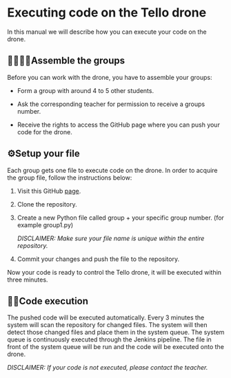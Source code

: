 # Executing code on the Tello drone

In this manual we will describe how you can execute your code on the drone. 

## :family_man_woman_girl_boy:Assemble the groups

Before you can work with the drone, you have to assemble your groups:

- Form a group with around 4 to 5 other students.

- Ask the corresponding teacher for permission to receive a groups number.

- Receive the rights to access the GitHub page where you can push your code for the drone.

  

## :gear:Setup your file

Each group gets one file to execute code on the drone. In order to acquire the group file, follow the instructions below:

1. Visit this GitHub [page](https://github.com/SydneyM123/p-tff_ci_public).

2. Clone the repository.

3. Create a new Python file called group + your specific group number. (for example group1.py)

   *DISCLAIMER: Make sure your file name is unique within the entire repository.*

4. Commit your changes and push the file to the repository.


Now your code is ready to control the Tello drone, it will be executed within three minutes.

## :man_technologist:Code execution 

The pushed code will be executed automatically. Every 3 minutes the system will scan the repository for changed files. The system will then detect those changed files and place them in the system queue. The system queue is continuously executed through the Jenkins pipeline. The file in front of the system queue will be run and the code will be executed onto the drone.

*DISCLAIMER: If your code is not executed, please contact the teacher.*



